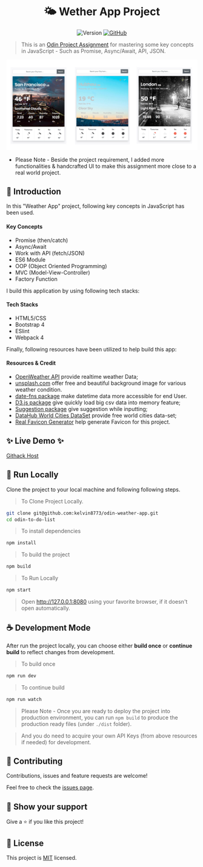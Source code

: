 <h1 align="center"> <span> 🌤 </span>  Wether App Project</h1>

 <p align="center">
   <img alt="Version" src="https://img.shields.io/badge/version-1.0.0-blue.svg?cacheSeconds=2592000" />
 
  <a href="https://github.com/kelvin8773/odin-weather-app/blob/master/LICENSE" target="_blank">
      <img alt="GitHub" src="https://img.shields.io/github/license/kelvin8773/odin-weather-app">
  </a>
 </p>


> This is an [Odin Project Assignment](https://www.theodinproject.com/courses/javascript/lessons/weather-app) for mastering some key concepts in JavaScript - Such as Promise, Async/Await, API, JSON.

![Weather App ScreenShoot](./docs/weather-app.jpg)

* Please Note - Beside the project requirement, I added more functionalities & handcrafted UI to make this assignment more close to a real world project. 

## 📣 Introduction

In this "Weather App" project, following key concepts in JavaScript has been used.
#### Key Concepts 
* Promise (then/catch)
* Async/Await
* Work with API (fetch/JSON)
* ES6 Module
* OOP (Object Oriented Programming)
* MVC (Model-View-Controller)
* Factory Function

I build this application by using following tech stacks: 
#### Tech Stacks
* HTML5/CSS
* Bootstrap 4
* ESlint
* Webpack 4

Finally, following resources have been utilized to help build this app:
#### Resources & Credit
* [OpenWeather API](https://openweathermap.org/) provide realtime weather Data;
* [unsplash.com](https://unsplash.com/) offer free and beautiful background image for various weather condition.
* [date-fns package](https://date-fns.org/) make datetime data more accessible for end User.
* [D3.js package](https://d3js.org/) give quickly load big csv data into memory feature;
* [Suggestion package](https://github.com/tristen/suggestions) give suggestion while inputting;
* [DataHub World Cities DataSet](https://datahub.io/core/world-cities) provide free world cities data-set;
* [Real Favicon Generator](https://realfavicongenerator.net/) help generate Favicon for this project.

## ✨ Live Demo ✨

[Githack Host](https://rawcdn.githack.com/kelvin8773/odin-weather-app/baef2abcb3c4a4ae6223ae8db6d25ed09554d5e2/dist/index.html)


## 🍩 Run Locally
Clone the project to your local machine and following following steps.

> To Clone Project Locally.
```bash
git clone git@github.com:kelvin8773/odin-weather-app.git
cd odin-to-do-list
```
> To install dependencies
```bash
npm install
```
> To build the project
```bash
npm build
```
> To Run Locally
```bash
npm start 
```
> Open http://127.0.0.1:8080 using your favorite browser, if it doesn't open automatically.

## ☕️ Development Mode 

After run the project locally, you can choose either **build once** or **continue build** to reflect changes from development.

> To build once
```bash
npm run dev
```
> To continue build
```bash
npm run watch
```

> Please Note - Once you are ready to deploy the project into production environment, you can run `npm build` to produce the production ready files (under `./dist` folder).

> And you do need to acquire your own API Keys (from above resources if needed) for development.


## 🤝 Contributing
Contributions, issues and feature requests are welcome!

Feel free to check the [issues page](https://github.com/kelvin8773/odin-todo-list/issues).

## 👋 Show your support

Give a ⭐️ if you like this project!


## 📝 License
This project is [MIT](./LICENSE) licensed.





